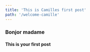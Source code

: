 ```yaml
---
title: 'This is Camilles first post'
path: '/welcome-camille'
---
```


### Bonjor madame

#### This is your first post